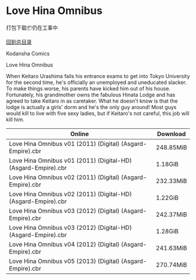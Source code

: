 # Love Hina Omnibus

打包下载📦仍在工事中

[回到总目录](/Catalogs.md)

Kodansha Comics

Love Hina Omnibus

When Keitaro Urashima fails his entrance exams to get into Tokyo University for the second time, he's officially an unemployed and uneducated slacker. To make things worse, his parents have kicked him out of his house. Fortunately, his grandmother owns the fabulous Hinata Lodge and has agreed to take Keitaro in as caretaker. What he doesn't know is that the lodge is actually a girls' dorm and he's the only guy around! Most guys would kill to live with five sexy ladies, but if Keitaro's not careful, this job will kill him.





Online | Download
--- | ---
Love Hina Omnibus v01 (2011) (Digital) (Asgard-Empire).cbr | 248.85MiB
Love Hina Omnibus v01 (2011) (Digital-HD) (Asgard-Empire).cbr | 1.18GiB
Love Hina Omnibus v02 (2011) (Digital) (Asgard-Empire).cbr | 232.33MiB
Love Hina Omnibus v02 (2011) (Digital-HD) (Asgard-Empire).cbr | 1.22GiB
Love Hina Omnibus v03 (2012) (Digital) (Asgard-Empire).cbr | 242.37MiB
Love Hina Omnibus v03 (2012) (Digital-HD) (Asgard-Empire).cbr | 1.28GiB
Love Hina Omnibus v04 (2012) (Digital) (Asgard-Empire).cbr | 241.63MiB
Love Hina Omnibus v05 (2013) (Digital) (Asgard-Empire).cbr | 270.74MiB